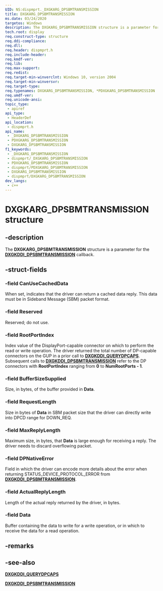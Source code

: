 ```yaml
---
UID: NS:dispmprt._DXGKARG_DPSBMTRANSMISSION
title: DXGKARG_DPSBMTRANSMISSION
ms.date: 03/24/2020
targetos: Windows
description: The DXGKARG_DPSBMTRANSMISSION structure is a parameter for the DXGKDDI_DPSBMTRANSMISSION callback.
tech.root: display
req.construct-type: structure
req.ddi-compliance: 
req.dll: 
req.header: dispmprt.h
req.include-header: 
req.kmdf-ver: 
req.lib: 
req.max-support: 
req.redist: 
req.target-min-winverclnt: Windows 10, version 2004
req.target-min-winversvr: 
req.target-type: 
req.typenames: DXGKARG_DPSBMTRANSMISSION, *PDXGKARG_DPSBMTRANSMISSION
req.umdf-ver: 
req.unicode-ansi: 
topic_type:
 - apiref
api_type:
 - HeaderDef
api_location:
 - dispmprt.h
api_name:
 - _DXGKARG_DPSBMTRANSMISSION
 - PDXGKARG_DPSBMTRANSMISSION
 - DXGKARG_DPSBMTRANSMISSION
f1_keywords:
 - _DXGKARG_DPSBMTRANSMISSION
 - dispmprt/_DXGKARG_DPSBMTRANSMISSION
 - PDXGKARG_DPSBMTRANSMISSION
 - dispmprt/PDXGKARG_DPSBMTRANSMISSION
 - DXGKARG_DPSBMTRANSMISSION
 - dispmprt/DXGKARG_DPSBMTRANSMISSION
dev_langs:
 - c++
---
```


# DXGKARG_DPSBMTRANSMISSION structure


## -description

The **DXGKARG_DPSBMTRANSMISSION** structure is a parameter for the [**DXGKDDI_DPSBMTRANSMISSION**](nc-dispmprt-dxgkddi_dpsbmtransmission.md) callback.

## -struct-fields

### -field CanUseCachedData

When set, indicates that the driver can return a cached data reply. This data must be in Sideband Message (SBM) packet format.

### -field Reserved

Reserved; do not use.

### -field RootPortIndex

Index value of the DisplayPort-capable connector on which to perform the read or write operation. The driver returned the total number of DP-capable connectors on the GUP in a prior call to [**DXGKDDI_QUERYDPCAPS**](nc-dispmprt-dxgkddi_querydpcaps.md). Subsequent calls to [**DXGKDDI_DPSBMTRANSMISSION**](nc-dispmprt-dxgkddi_dpsbmtransmission.md) refer to the DP connectors with **RootPortIndex** ranging from **0** to **NumRootPorts - 1**.

### -field BufferSizeSupplied

Size, in bytes, of the buffer provided in **Data**.

### -field RequestLength

Size in bytes of **Data** in SBM packet size that the driver can directly write into DPCD range for DOWN_REQ.

### -field MaxReplyLength

Maximum size, in bytes, that **Data** is large enough for receiving a reply. The driver needs to discard overflowing packet.

### -field DPNativeError

Field in which the driver can encode more details about the error when returning STATUS_DEVICE_PROTOCOL_ERROR from [**DXGKDDI_DPSBMTRANSMISSION**](nc-dispmprt-dxgkddi_dpsbmtransmission.md).

### -field ActualReplyLength

Length of the actual reply returned by the driver, in bytes.

### -field Data

Buffer containing the data to write for a write operation, or in which to receive the data for a read operation.

## -remarks

## -see-also

[**DXGKDDI_QUERYDPCAPS**](nc-dispmprt-dxgkddi_querydpcaps.md)

[**DXGKDDI_DPSBMTRANSMISSION**](nc-dispmprt-dxgkddi_dpsbmtransmission.md)

